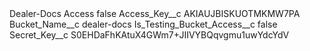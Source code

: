 <?xml version="1.0" encoding="UTF-8"?>
<CustomMetadata xmlns="http://soap.sforce.com/2006/04/metadata" xmlns:xsi="http://www.w3.org/2001/XMLSchema-instance" xmlns:xsd="http://www.w3.org/2001/XMLSchema">
    <label>Dealer-Docs Access</label>
    <protected>false</protected>
    <values>
        <field>Access_Key__c</field>
        <value xsi:type="xsd:string">AKIAUJBISKUOTMKMW7PA</value>
    </values>
    <values>
        <field>Bucket_Name__c</field>
        <value xsi:type="xsd:string">dealer-docs</value>
    </values>
    <values>
        <field>Is_Testing_Bucket_Access__c</field>
        <value xsi:type="xsd:boolean">false</value>
    </values>
    <values>
        <field>Secret_Key__c</field>
        <value xsi:type="xsd:string">S0EHDaFhKAtuX4GWm7+JIIVYBQqvgmu1uwYdcYdV</value>
    </values>
</CustomMetadata>
